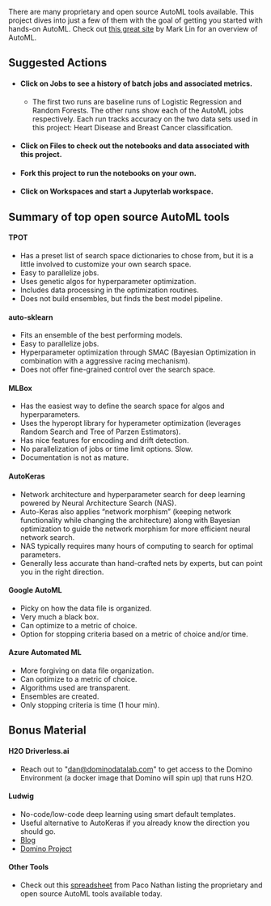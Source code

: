 There are many proprietary and open source AutoML tools available. This project dives into just a few of them with the goal of getting you started with hands-on AutoML. 
Check out [this great site](https://github.com/hibayesian/awesome-automl-papers) by Mark Lin for an overview of AutoML.

## Suggested Actions

* #### Click on Jobs to see a history of batch jobs and associated metrics.
    * The first two runs are baseline runs of Logistic Regression and Random Forests. The other runs show each of the AutoML jobs respectively. Each run tracks accuracy on the two data sets used in this project:  Heart Disease and Breast Cancer classification. 


* #### Click on Files to check out the notebooks and data associated with this project.
* #### Fork this project to run the notebooks on your own. 
* #### Click on Workspaces and start a Jupyterlab workspace.

## Summary of top open source AutoML tools

#### TPOT

* Has a preset list of search space dictionaries to chose from, but it is a little involved to customize your own search space. 
* Easy to parallelize jobs. 
* Uses genetic algos for hyperparameter optimization. 
* Includes data processing in the optimization routines.
* Does not build ensembles, but finds the best model pipeline.

#### auto-sklearn
* Fits an ensemble of the best performing models. 
* Easy to parallelize jobs. 
* Hyperparameter optimization through SMAC (Bayesian Optimization in combination with a aggressive racing mechanism). 
* Does not offer fine-grained control over the search space.

#### MLBox
* Has the easiest way to define the search space for algos and hyperparameters. 
* Uses the hyperopt library for hyperameter optimization (leverages Random Search and Tree of Parzen Estimators).
* Has nice features for encoding and drift detection.
* No parallelization of jobs or time limit options. Slow.
* Documentation is not as mature.

#### AutoKeras
* Network architecture and hyperparameter search for deep learning powered by Neural Architecture Search (NAS).
* Auto-Keras also applies “network morphism” (keeping network functionality while changing the architecture) along with Bayesian optimization to guide the network morphism for more efficient neural network search.
* NAS typically requires many hours of computing to search for optimal parameters.
* Generally less accurate than hand-crafted nets by experts, but can point you in the right direction.

#### Google AutoML
* Picky on how the data file is organized.
* Very much a black box.
* Can optimize to a metric of choice.
* Option for stopping criteria based on a metric of choice and/or time.

#### Azure Automated ML
* More forgiving on data file organization.
* Can optimize to a metric of choice.
* Algorithms used are transparent.
* Ensembles are created.
* Only stopping criteria is time (1 hour min).

## Bonus Material

#### H2O Driverless.ai
* Reach out to "dan@dominodatalab.com" to get access to the Domino Environment (a docker image that Domino will spin up) that runs H2O.

#### Ludwig
* No-code/low-code deep learning using smart default templates. 
* Useful alternative to AutoKeras if you already know the direction you should go.
* [Blog](https://blog.dominodatalab.com/a-practitioners-guide-to-deep-learning-with-ludwig/)
* [Domino Project](https://try.dominodatalab.com/u/joshpoduska/Ludwig/overview)

#### Other Tools
* Check out this [spreadsheet](https://docs.google.com/spreadsheets/d/1KVtbJfBcjnh_0YIgfLyfROxDHtcw8QOafjTicjyiUxo/edit#gid=1849753649) from Paco Nathan listing the proprietary and open source AutoML tools available today.

 